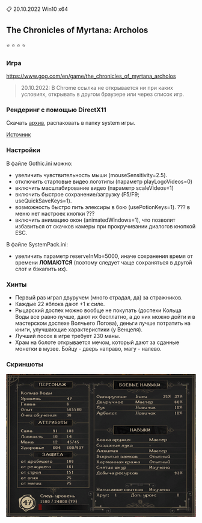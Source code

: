 :clipboard: 20.10.2022 Win10 x64

## The Chronicles of Myrtana: Archolos

:star: :star: :star: :star:

### Игра

https://www.gog.com/en/game/the_chronicles_of_myrtana_archolos

> 20.10.2022: В Chrome ссылка не открывается ни при каких условиях, открывать в другом браузере или через список игр.

### Рендеринг с помощью DirectX11

Скачать [архив](https://github.com/Unicornum/Db.Games/releases/download/Gothic/GD3D11-17.8-dev8.zip), распаковать в папку system игры.

[Источник](https://github.com/SaiyansKing/GD3D11/releases)

### Настройки

В файле Gothic.ini можно: 
- увеличить чувствительность мыши (mouseSensitivity=2.5).
- отключить стартовые видео логотипы (параметр playLogoVideos=0)
- включить масштабирование видео (параметр scaleVideos=1)
- включить быстрое сохранение/загрузку (F5/F9; useQuickSaveKeys=1).
- возможность быстро пить элексиры в бою (usePotionKeys=1). ??? в меню нет настроек кнопки ???
- включить анимацию окон (animatedWindows=1), что позволит избавиться от скачков камеры при прокручивании диалогов кнопкой ESC.

В файле SystemPack.ini:
- увеличить параметр reserveInMb=5000, иначе сохранения время от времени **ЛОМАЮТСЯ** (поэтому следует чаще сохраняться в другой слот и бэкапить их).

### Хинты

- Первый раз играл двуручем (много страдал, да) за стражников.
- Каждые 22 яблока дают +1 к силе.
- Рыцарский доспех можно вообще не покупать (доспехи Кольца Воды все равно лучше, дают их бесплатно, а до них можно дойти и в мастерском доспехе Волчьего Логова), деньги лучше потратить на книги, улучшающие характеристики (у Венцеля).
- Лучший посох в игре требует 230 маны.
- Храм на болоте открывается мечом, который дают за сданные монетки в музее. Бойцу - дверь направо, магу - налево.

### Скриншоты

![2022.10.18](2022.10.18.png)
